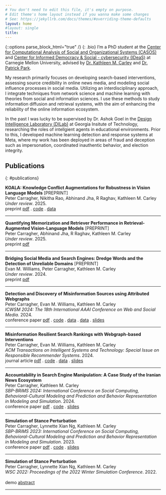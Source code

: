 ```yaml
---
# You don't need to edit this file, it's empty on purpose.
# Edit theme's home layout instead if you wanna make some changes
# See: https://jekyllrb.com/docs/themes/#overriding-theme-defaults
layout: home
#layout: single
title: 
---
```

{::options parse_block_html="true" /}
{: .bio}
I’m a PhD student at the <a href='http://www.casos.cs.cmu.edu/' target='_blank'> Center for Computational Analysis of Social and Organizational Systems (CASOS) </a> and <a href='https://www.cmu.edu/ideas-social-cybersecurity/' target='_blank'>Center for Informed Democracy & Social - cybersecurity (IDeaS)</a> at Carnegie Mellon University, advised by <a href='http://www.casos.cs.cmu.edu/bios/carley/carley.html' target='_blank'>Dr. Kathleen M. Carley</a> and <a href='https://patpark.org/' target='_blank'>Dr. Patrick Park</a>.

My research primarily focuses on developing search-based interventions, assessing source credibility in online news media, and modeling social influence processes in social media. Utilizing an interdisciplinary approach, I integrate techniques from network science and machine learning with theories from social and information sciences. I use these methods to study information diffusion and retrieval systems, with the aim of enhancing the reliability of the online information ecosystem.

In the past I was lucky to be supervised by Dr. Ashok Goel in the <a href='https://dilab.gatech.edu/' target='_blank'>Design Intelligence Laboratory (DILab)</a> at Georgia Insitute of Technology, researching the roles of intellgient agents in educational environments. Prior to this, I developed machine learning detection and response systems at Meta, where my work has been deployed in areas of fraud and deception such as impersonation, coordinated inauthentic behavior, and election integrity.

## Publications
{: #publications}

<div class="publications">

**KOALA: Knowledge Conflict Augmentations for Robustness in Vision Language Models** [PREPRINT]  
Peter Carragher, Nikitha Rao, Abhinand Jha, R Raghav, Kathleen M. Carley  
*Under review*. 2025.
<br>
<span class="badge preprint">preprint</span> [pdf](https://arxiv.org/abs/2502.14908) . [code](https://github.com/CASOS-IDeaS-CMU/KOALA) . [data](https://www.doi.org/10.1184/R1/28297076)
<hr>

**Quantifying Memorization and Retriever Performance in Retrieval-Augmented Vision-Language Models** [PREPRINT]  
Peter Carragher, Abhinand Jha, R Raghav, Kathleen M. Carley  
*Under review*. 2025.
<br>
<span class="badge preprint">preprint</span> [pdf](https://arxiv.org/abs/2502.13836)
<hr>

**Bridging Social Media and Search Engines: Dredge Words and the Detection of Unreliable Domains** [PREPRINT]  
Evan M. Williams, Peter Carragher, Kathleen M. Carley  
*Under review*. 2024.
<br>
<span class="badge preprint">preprint</span> [pdf](https://arxiv.org/abs/2406.11423)
<hr>

**Detection and Discovery of Misinformation Sources using Attributed Webgraphs**  
Peter Carragher, Evan M. Williams, Kathleen M. Carley  
*ICWSM 2024: The 18th International AAAI Conference on Web and Social Media*. 2024.
<br>
<span class="badge conference">conference paper</span> [pdf](https://doi.org/10.1609/icwsm.v18i1.31309) . [code](https://github.com/CASOS-IDeaS-CMU/Detection-and-Discovery-of-Misinformation-Sources/) . [data](https://doi.org/10.1184/R1/25174193.v1) . [data](https://doi.org/10.1184/R1/25174193.v1) . [slides](https://docs.google.com/presentation/d/1zCfcoCZlwa057MOSo5XTbsUA-ad1q7alWgjhXAZW4IQ/edit?usp=sharing)
<hr>


**Misinformation Resilient Search Rankings with Webgraph-based Interventions**  
Peter Carragher, Evan M. Williams, Kathleen M. Carley  
*ACM Transactions on Intelligent Systems and Technology: Special Issue on Responsible Recommender Systems*. 2024.
<br>
<span class="badge journal">journal article</span> [pdf](https://dl.acm.org/doi/10.1145/3670410) . [code](https://github.com/CASOS-IDeaS-CMU/Misinformation-Resilient-Search-Rankings) . [data](https://doi.org/10.1184/R1/25174193.v1) . [slides](https://docs.google.com/presentation/d/1VaJsH3iGGziz-UjaICKZpnh-rpAOiA3i98vuOZY_fEQ/edit?usp=sharing)
<hr>


**Accountability in Search Engine Manipulation: A Case Study of the Iranian News Ecosystem**  
Peter Carragher, Kathleen M. Carley  
*SBP-BRiMS 2024: International Conference on Social Computing, Behavioral-Cultural Modeling and Prediction and Behavior Representation in Modeling and Simulation*. 2024.
<br>
<span class="badge conference">conference paper</span> [pdf](https://link.springer.com/chapter/10.1007/978-3-031-72241-7_15) . [code](https://github.com/PeterCarragher/iranian_news_networks) . [slides](https://docs.google.com/presentation/d/1_ZNvx-fAla2w1IvFjm8uAAPLZEtF-NnNvTiX7cmPQkw/edit?usp=sharing)
<hr>


**Simulation of Stance Perturbation**  
Peter Carragher, Lynnette Xian Ng, Kathleen M. Carley  
*SBP-BRiMS 2023: International Conference on Social Computing, Behavioral-Cultural Modeling and Prediction and Behavior Representation in Modeling and Simulation*. 2023.
<br>
<span class="badge conference">conference paper</span> [pdf](https://link.springer.com/chapter/10.1007/978-3-031-43129-6_16) . [code](https://github.com/CASOS-IDeaS-CMU/Construct-API/tree/main) . [slides](https://docs.google.com/presentation/d/1ICLYORWluCyLCzkEUmTQecqk6z5iJnSJ/edit?usp=sharing&ouid=108042404470240135917&rtpof=true&sd=true) 
<hr>


**Simulation of Stance Perturbation**  
Peter Carragher, Lynnette Xian Ng, Kathleen M. Carley  
*WSC 2022: Proceedings of the 2022 Winter Simulation Conference*. 2022.  
<br>
<span class="badge demo">demo</span> [abstract](https://informs-sim.org/wsc22papers/265.pdf)
<hr>

</div>